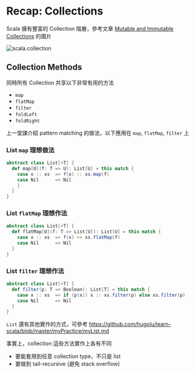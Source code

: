 # Recap: Collections

Scala 擁有豐富的 Collection 階層，參考文章 [Mutable and Immutable Collections](http://docs.scala-lang.org/overviews/collections/overview.html) 的圖片

![scala.collection](http://docs.scala-lang.org/resources/images/collections.png)

## Collection Methods

同時所有 Collection 共享以下非常有用的方法
- `map`
- `flatMap`
- `filter`
- `foldLeft`
- `foldRight`
 
上一堂課介紹 pattern matching 的做法，以下應用在 `map`, `flatMap`, `filter` 上

### List `map` 理想做法
```scala
abstract class List[+T] {
  def map[U](f: T => U): List[U] = this match {
    case x :: xs  => f(x) :: xs.map(f)
    case Nil      => Nil
    }
  }
}
```

### List `flatMap` 理想作法
```scala
abstract class List[+T] {
  def flatMap[U](f: T => List[U]): List[U] = this match {
    case x :: xs  => f(x) ++ xs.flatMap(f)
    case Nil      => Nil
  }
}
```

### List `filter` 理想作法
```scala
abstract class List[+T] {
  def filter(p: T => Boolean): List[T] = this match {
    case x :: xs  => if (p(x)) x :: xs.filter(p) else xs.filter(p)
    case Nil      => Nil
  }
}
```

`List` 還有其他實作的方式，可參考 https://github.com/hugolu/learn-scala/blob/master/myPractice/myList.md

事實上，collection 這些方法實作上各有不同
- 要能套用到任意 collection type，不只是 list
- 要做到 tail-recursive (避免 stack overflow)
